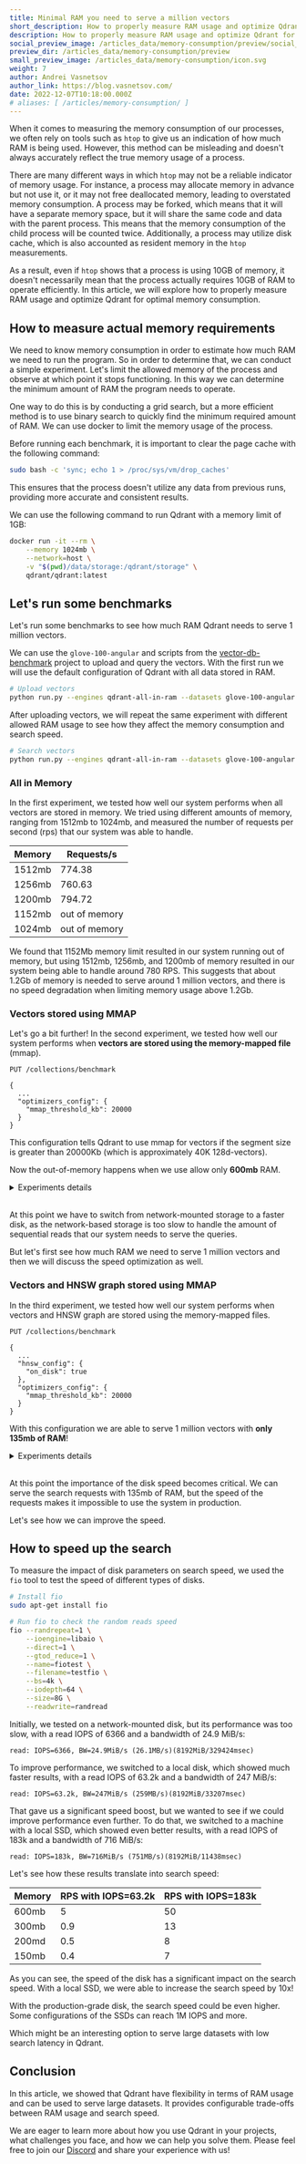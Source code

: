 ```yaml
---
title: Minimal RAM you need to serve a million vectors
short_description: How to properly measure RAM usage and optimize Qdrant for memory consumption.
description: How to properly measure RAM usage and optimize Qdrant for memory consumption.
social_preview_image: /articles_data/memory-consumption/preview/social_preview.jpg
preview_dir: /articles_data/memory-consumption/preview
small_preview_image: /articles_data/memory-consumption/icon.svg
weight: 7
author: Andrei Vasnetsov
author_link: https://blog.vasnetsov.com/
date: 2022-12-07T10:18:00.000Z
# aliases: [ /articles/memory-consumption/ ]
---
```



<!--
1. How people usually measure memory and why it might be misleading
2. How to properly measure memory
3. Try different configurations of Qdrant and see how they affect the memory consumption and search speed
4. Conclusion
-->

<!--
Introduction:

1. We are used to measure memory consumption by looking into `htop`. But it could be misleading.
2. There are multiple reasons why it is wrong:
    1. Process may allocate memory, but not use it.
    2. Process may not free deallocated memory.
    3. Process might be forked and memory is shared between processes.
    3. Process may use disk cache.
3. As a result, if you see `10Gb` memory consumption in `htop`, it doesn't mean that your process actually needs `10Gb` of RAM to work.
-->


When it comes to measuring the memory consumption of our processes, we often rely on tools such as `htop` to give us an indication of how much RAM is being used. However, this method can be misleading and doesn't always accurately reflect the true memory usage of a process.

There are many different ways in which `htop` may not be a reliable indicator of memory usage. 
For instance, a process may allocate memory in advance but not use it, or it may not free deallocated memory, leading to overstated memory consumption. 
A process may be forked, which means that it will have a separate memory space, but it will share the same code and data with the parent process.
This means that the memory consumption of the child process will be counted twice.
Additionally, a process may utilize disk cache, which is also accounted as resident memory in the `htop` measurements.

As a result, even if `htop` shows that a process is using 10GB of memory, it doesn't necessarily mean that the process actually requires 10GB of RAM to operate efficiently.
In this article, we will explore how to properly measure RAM usage and optimize Qdrant for optimal memory consumption.

## How to measure actual memory requirements

<!--
1. We need to know how much RAM we need to have for the program to work, so why not just do a straightforward experiment.
2. Let's limit the allowed memory of the process and see at which point the process will working.
3. We can do a grid search, but it is better to apply binary search to find the minimum amount of RAM more quickly.
4. We will use docker to limit the memory usage of the process.
5. Before running docker we will use 

    ```
    # Ensure that there is no data in page cache before each benchmark run
    sudo bash -c 'sync; echo 1 > /proc/sys/vm/drop_caches' 
    ```

    to clear the page between runs and make sure that the process doesn't use of the previous runs.

-->

We need to know memory consumption in order to estimate how much RAM we need to run the program.
So in order to determine that, we can conduct a simple experiment.
Let's limit the allowed memory of the process and observe at which point it stops functioning. 
In this way we can determine the minimum amount of RAM the program needs to operate.

One way to do this is by conducting a grid search, but a more efficient method is to use binary search to quickly find the minimum required amount of RAM.
We can use docker to limit the memory usage of the process. 

Before running each benchmark, it is important to clear the page cache with the following command:

```bash
sudo bash -c 'sync; echo 1 > /proc/sys/vm/drop_caches'
```

This ensures that the process doesn't utilize any data from previous runs, providing more accurate and consistent results.

We can use the following command to run Qdrant with a memory limit of 1GB:

```bash
docker run -it --rm \
    --memory 1024mb \
    --network=host \
    -v "$(pwd)/data/storage:/qdrant/storage" \
    qdrant/qdrant:latest
```

## Let's run some benchmarks

Let's run some benchmarks to see how much RAM Qdrant needs to serve 1 million vectors.

We can use the `glove-100-angular` and scripts from the [vector-db-benchmark](https://github.com/qdrant/vector-db-benchmark) project to upload and query the vectors.
With the first run we will use the default configuration of Qdrant with all data stored in RAM.

```bash
# Upload vectors
python run.py --engines qdrant-all-in-ram --datasets glove-100-angular
```

After uploading vectors, we will repeat the same experiment with different allowed RAM usage to see how they affect the memory consumption and search speed.

```bash
# Search vectors
python run.py --engines qdrant-all-in-ram --datasets glove-100-angular --skip-upload
```

<!--

Experiment results:

All in memory:

1024mb - out of memory
1512mb - 774.38 rps
1256mb - 760.63 rps 
1152mb - out of memory
1200mb - 794.72it/s

Conclusion: about 1.2Gb is needed to serve ~1 million vectors, no speed degradation with limiting memory above 1.2Gb

MMAP for vectors:

1200mb - 759.94 rps
1100mb - 687.00 rps
1000mb - 10 rps

--- use a bit faster disk ---

1000mb - 25 rps
500mb - out of memory
750mb - 5 rps
625mb - 2.5 rps
575mb - out of memory
600mb - out of memory

We can go even lower by using mmap not only for vectors, but also for the index.
MMAP for vectors and HNSW graph:

600mb - 5 rps
300mb - 0.9 rps / 1.1 sec per query
150mb - 0.4 rps / 2.5 sec per query
75mb - out of memory
110mb - out of memory
125mb - out of memory
135mb - 0.33 rps / 3 sec per query

-->

### All in Memory

In the first experiment, we tested how well our system performs when all vectors are stored in memory.
We tried using different amounts of memory, ranging from 1512mb to 1024mb, and measured the number of requests per second (rps) that our system was able to handle.

| Memory | Requests/s    |
|--------|---------------|
| 1512mb | 774.38        |
| 1256mb | 760.63        |
| 1200mb | 794.72        |
| 1152mb | out of memory |
| 1024mb | out of memory |


We found that 1152Mb memory limit resulted in our system running out of memory, but using 1512mb, 1256mb, and 1200mb of memory resulted in our system being able to handle around 780 RPS.
This suggests that about 1.2Gb of memory is needed to serve around 1 million vectors, and there is no speed degradation when limiting memory usage above 1.2Gb.

### Vectors stored using MMAP

Let's go a bit further!
In the second experiment, we tested how well our system performs when **vectors are stored using the memory-mapped file** (mmap).

```http
PUT /collections/benchmark 

{
  ...
  "optimizers_config": {
    "mmap_threshold_kb": 20000
  }
}

```
This configuration tells Qdrant to use mmap for vectors if the segment size is greater than 20000Kb (which is approximately 40K 128d-vectors).

Now the out-of-memory happens when we use allow only **600mb** RAM.

<details>
  <summary>Experiments details</summary>

| Memory | Requests/s    |
|--------|---------------|
| 1200mb | 759.94 |
| 1100mb | 687.00 |
| 1000mb | 10     |

--- use a bit faster disk ---

| Memory | Requests/s    |
|--------|---------------|
| 1000mb | 25 rps        |
| 750mb  | 5 rps         |
| 625mb  | 2.5 rps       |
| 600mb  | out of memory |


</details>

<br/>

At this point we have to switch from network-mounted storage to a faster disk, as the network-based storage is too slow to handle the amount of sequential reads that our system needs to serve the queries.

But let's first see how much RAM we need to serve 1 million vectors and then we will discuss the speed optimization as well.


### Vectors and HNSW graph stored using MMAP

In the third experiment, we tested how well our system performs when vectors and HNSW graph are stored using the memory-mapped files.


```http
PUT /collections/benchmark 

{
  ...
  "hnsw_config": {
    "on_disk": true
  },
  "optimizers_config": {
    "mmap_threshold_kb": 20000
  }
}
```

With this configuration we are able to serve 1 million vectors with **only 135mb of RAM**!


<details>
  <summary>Experiments details</summary>


| Memory | Requests/s    |
|--------|---------------|
| 600mb | 5 rps          |
| 300mb | 0.9 rps / 1.1 sec per query |
| 150mb | 0.4 rps / 2.5 sec per query |
| 135mb | 0.33 rps / 3 sec per query |
| 125mb | out of memory |

</details>

<br/>

At this point the importance of the disk speed becomes critical.
We can serve the search requests with 135mb of RAM, but the speed of the requests makes it impossible to use the system in production.

Let's see how we can improve the speed.


## How to speed up the search


<!--
We need to look into disk parameters and see how they affect the search speed.

Let's measure the disk speed with `fio`:

```
fio --randrepeat=1 --ioengine=libaio --direct=1 --gtod_reduce=1 --name=fiotest --filename=testfio --bs=4k --iodepth=64 --size=8G --readwrite=randread
```

Initially we tested on network-mounted disk, but it was too slow:

```
read: IOPS=6366, BW=24.9MiB/s (26.1MB/s)(8192MiB/329424msec)
```

So we switched to default local disk:

```
read: IOPS=63.2k, BW=247MiB/s (259MB/s)(8192MiB/33207msec)
```

Let's now try it on a machine with local SSD and see if it affects the search speed:

```
read: IOPS=183k, BW=716MiB/s (751MB/s)(8192MiB/11438msec)
```

We can use faster disk to speed up the search.
Here are the results:

600mb - 50 rps
300mb - 13 rps
200md - 8 rps
150mb - 7 rps

-->

To measure the impact of disk parameters on search speed, we used the `fio` tool to test the speed of different types of disks.

```bash
# Install fio
sudo apt-get install fio

# Run fio to check the random reads speed
fio --randrepeat=1 \
    --ioengine=libaio \
    --direct=1 \
    --gtod_reduce=1 \
    --name=fiotest \
    --filename=testfio \
    --bs=4k \
    --iodepth=64 \
    --size=8G \
    --readwrite=randread
```


Initially, we tested on a network-mounted disk, but its performance was too slow, with a read IOPS of 6366 and a bandwidth of 24.9 MiB/s:

```
read: IOPS=6366, BW=24.9MiB/s (26.1MB/s)(8192MiB/329424msec)
```

To improve performance, we switched to a local disk, which showed much faster results, with a read IOPS of 63.2k and a bandwidth of 247 MiB/s:

```
read: IOPS=63.2k, BW=247MiB/s (259MB/s)(8192MiB/33207msec)
```

That gave us a significant speed boost, but we wanted to see if we could improve performance even further.
To do that, we switched to a machine with a local SSD, which showed even better results, with a read IOPS of 183k and a bandwidth of 716 MiB/s:

```
read: IOPS=183k, BW=716MiB/s (751MB/s)(8192MiB/11438msec)
```

Let's see how these results translate into search speed:

| Memory | RPS with IOPS=63.2k | RPS with IOPS=183k |
|--------|---------------------|--------------------|
| 600mb  | 5                   | 50                 |
| 300mb  | 0.9                 | 13                 |
| 200md  | 0.5                 | 8                  |
| 150mb  | 0.4                 | 7                  |


As you can see, the speed of the disk has a significant impact on the search speed.
With a local SSD, we were able to increase the search speed by 10x!

With the production-grade disk, the search speed could be even higher. 
Some configurations of the SSDs can reach 1M IOPS and more.

Which might be an interesting option to serve large datasets with low search latency in Qdrant.


## Conclusion

In this article, we showed that Qdrant have flexibility in terms of RAM usage and can be used to serve large datasets.
It provides configurable trade-offs between RAM usage and search speed.

We are eager to learn more about how you use Qdrant in your projects, what challenges you face, and how we can help you solve them.
Please feel free to join our [Discord](https://qdrant.to/discord) and share your experience with us!

